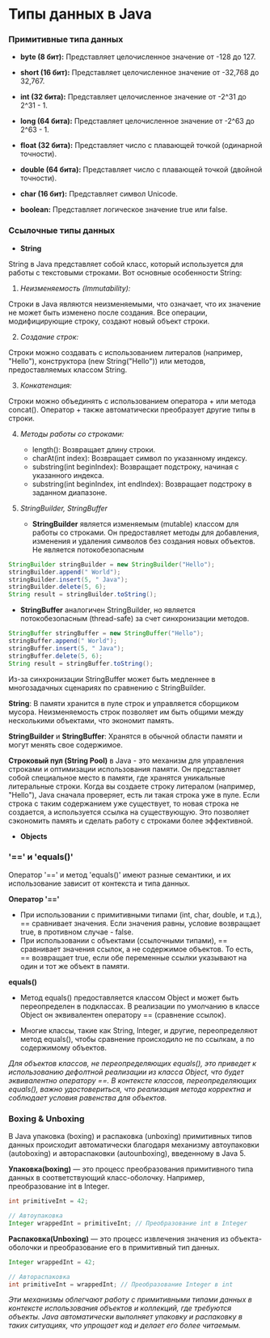 # Типы данных в Java

### Примитивные типа данных

* **byte (8 бит):**
Представляет целочисленное значение от -128 до 127.

* **short (16 бит):**
Представляет целочисленное значение от -32,768 до 32,767.

* **int (32 бита):**
Представляет целочисленное значение от -2^31 до 2^31 - 1.

* **long (64 бита):**
Представляет целочисленное значение от -2^63 до 2^63 - 1.

* **float (32 бита):**
Представляет число с плавающей точкой (одинарной точности).

* **double (64 бита):**
Представляет число с плавающей точкой (двойной точности).

* **char (16 бит):**
Представляет символ Unicode.

* **boolean:**
Представляет логическое значение true или false.

### Ссылочные типы данных

* **String**

String в Java представляет собой класс, который используется для работы с текстовыми строками. Вот основные особенности String:

1. _Неизменяемость (Immutability):_

Строки в Java являются неизменяемыми, что означает, что их значение не может быть изменено после создания. Все операции, модифицирующие строку, создают новый объект строки.

2. _Создание строк:_

Строки можно создавать с использованием литералов (например, "Hello"), конструктора (new String("Hello")) или методов, предоставляемых классом String.

3. _Конкатенация:_

Строки можно объединять с использованием оператора + или метода concat(). Оператор + также автоматически преобразует другие типы в строки.

4. _Методы работы со строками:_

   * length(): Возвращает длину строки.
   * charAt(int index): Возвращает символ по указанному индексу.
   * substring(int beginIndex): Возвращает подстроку, начиная с указанного индекса.
   * substring(int beginIndex, int endIndex): Возвращает подстроку в заданном диапазоне.

5. _StringBuilder, StringBuffer_

   * **StringBuilder** является изменяемым (mutable) классом для работы со строками.
   Он предоставляет методы для добавления, изменения и удаления символов без создания новых объектов.
   Не является потокобезопасным
```java
StringBuilder stringBuilder = new StringBuilder("Hello");
stringBuilder.append(" World");
stringBuilder.insert(5, " Java");
stringBuilder.delete(5, 6);
String result = stringBuilder.toString();
```

  * **StringBuffer** аналогичен StringBuilder, но является потокобезопасным (thread-safe) за счет синхронизации методов. 
```java
StringBuffer stringBuffer = new StringBuffer("Hello");
stringBuffer.append(" World");
stringBuffer.insert(5, " Java");
stringBuffer.delete(5, 6);
String result = stringBuffer.toString();
```
Из-за синхронизации StringBuffer может быть медленнее в многозадачных сценариях по сравнению с StringBuilder.

**String**: В памяти хранится в пуле строк и управляется сборщиком мусора. Неизменяемость строк позволяет им быть общими между несколькими объектами, что экономит память.

**StringBuilder** и **StringBuffer**: Хранятся в обычной области памяти и могут менять свое содержимое.

**Строковый пул (String Pool)** в Java - это механизм для управления строками и оптимизации использования памяти. 
Он представляет собой специальное место в памяти, где хранятся уникальные литеральные строки. Когда вы создаете строку литералом (например, "Hello"), Java сначала проверяет, есть ли такая строка уже в пуле. 
Если строка с таким содержанием уже существует, то новая строка не создается, а используется ссылка на существующую. Это позволяет сэкономить память и сделать работу с строками более эффективной.

* **Objects**

### '==' и 'equals()'

Оператор '==' и метод 'equals()' имеют разные семантики, и их использование зависит от контекста и типа данных.

**Оператор '=='**

* При использовании с примитивными типами (int, char, double, и т.д.), == сравнивает значения. 
  Если значения равны, условие возвращает true, в противном случае - false.
* При использовании с объектами (ссылочными типами), == сравнивает значения ссылок, а не содержимое объектов. 
  То есть, == возвращает true, если обе переменные ссылки указывают на один и тот же объект в памяти.

**equals()**

* Метод equals() предоставляется классом Object и может быть переопределен в подклассах. 
  В реализации по умолчанию в классе Object он эквивалентен оператору == (сравнение ссылок).

* Многие классы, такие как String, Integer, и другие, переопределяют метод equals(), чтобы сравнение происходило не по ссылкам, а по содержимому объектов.

_Для объектов классов, не переопределяющих equals(), это приведет к использованию дефолтной реализации из класса Object, что будет эквивалентно оператору ==. В контексте классов, переопределяющих equals(), важно удостовериться, что реализация метода корректна и соблюдает условия равенства для объектов._


### Boxing & Unboxing

В Java упаковка (boxing) и распаковка (unboxing) примитивных типов данных происходит автоматически благодаря механизму автоупаковки (autoboxing) и автораспаковки (autounboxing), введенному в Java 5.

**Упаковка(boxing)** — это процесс преобразования примитивного типа данных в соответствующий класс-оболочку. Например, преобразование int в Integer.
```java
int primitiveInt = 42;

// Автоупаковка
Integer wrappedInt = primitiveInt; // Преобразование int в Integer
```

**Распаковка(Unboxing)** — это процесс извлечения значения из объекта-оболочки и преобразование его в примитивный тип данных.
```java
Integer wrappedInt = 42;

// Автораспаковка
int primitiveInt = wrappedInt; // Преобразование Integer в int
```

_Эти механизмы облегчают работу с примитивными типами данных в контексте использования объектов и коллекций, где требуются объекты. Java автоматически выполняет упаковку и распаковку в таких ситуациях, что упрощает код и делает его более читаемым._